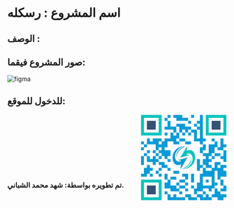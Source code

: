 <h1> اسم المشروع : رسكله</h1>

<h2> الوصف :  </h2>

<h2>صور المشروع فيقما: 
</h2>


![figma](https://github.com/shahadM121/Raskaluh/assets/132405219/8f5a97ff-979e-40c2-87e4-56d0dc8afcc2)

<h2>للدخول للموقع:
</h2>
<div>
<a href="https://raskaluh.netlify.app">
<img src="My-app/src/assets/QR.png" width="200px" height="200px" alt="Alt text" title="Optional title"  align="right">
</a>

</div>
<br><br><br>
<br><br><br>
<br><br><br>

<h3 style="display: block; margin: 0 auto;">تم تطويره بواسطة: شهد محمد الشباني.</h3>




